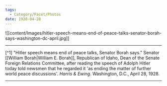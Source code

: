 ```yaml
---
tags:
  - Category/Facet/Photos
date: 1928-04-28
---
```

![[content/Images/hitler-speech-means-end-of-peace-talks-senator-borah-says-washington-dc-april.jpg]]

---

[^1] "Hitler speech means end of peace talks, Senator Borah says." Senator [[William Borah|William E. Borah]], Republican of Idaho, Dean of the Senate Foreign Relations Committee, after reading the speech of Adolph Hitler today told newsmen that he regarded it 'as ending the matter of further world peace discussions'. *Harris & Ewing*. Washington, D.C., April 28, 1928.

---
